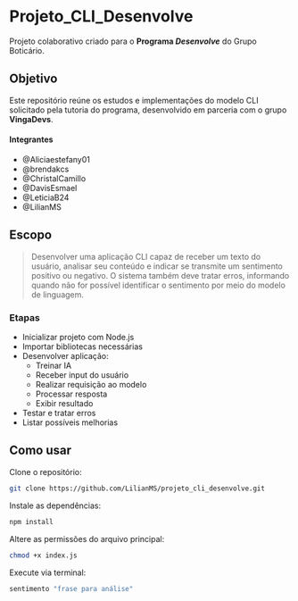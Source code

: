 # Projeto_CLI_Desenvolve

Projeto colaborativo criado para o **Programa *Desenvolve*** do Grupo Boticário.

## Objetivo

Este repositório reúne os estudos e implementações do modelo CLI solicitado pela tutoria do programa, desenvolvido em parceria com o grupo **VingaDevs**.

#### Integrantes
- @Aliciaestefany01
- @brendakcs
- @ChristalCamillo
- @DavisEsmael
- @LeticiaB24
- @LilianMS

## Escopo

> Desenvolver uma aplicação CLI capaz de receber um texto do usuário, analisar seu conteúdo e indicar se transmite um sentimento positivo ou negativo. O sistema também deve tratar erros, informando quando não for possível identificar o sentimento por meio do modelo de linguagem.

### Etapas

- Inicializar projeto com Node.js
- Importar bibliotecas necessárias
- Desenvolver aplicação:
    - Treinar IA
    - Receber input do usuário
    - Realizar requisição ao modelo
    - Processar resposta
    - Exibir resultado
- Testar e tratar erros
- Listar possíveis melhorias

## Como usar

Clone o repositório:
```bash
git clone https://github.com/LilianMS/projeto_cli_desenvolve.git
```

Instale as dependências:
```bash
npm install
```

Altere as permissões do arquivo principal:
```bash
chmod +x index.js
```

Execute via terminal:
```bash
sentimento "frase para análise"
```